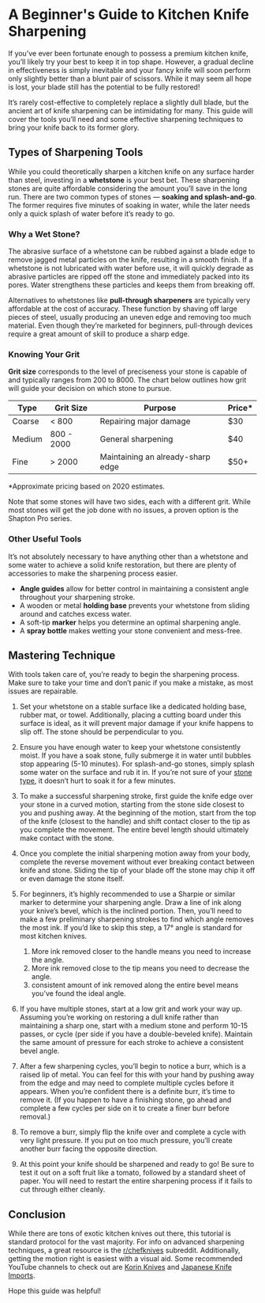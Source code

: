 # A Beginner's Guide to Kitchen Knife Sharpening
If you’ve ever been fortunate enough to possess a premium kitchen knife, you’ll likely try your best to keep it in top shape. However, a gradual decline in effectiveness is simply inevitable and your fancy knife will soon perform only slightly better than a blunt pair of scissors. While it may seem all hope is lost, your blade still has the potential to be fully restored! 

It’s rarely cost-effective to completely replace a slightly dull blade, but the ancient art of knife sharpening can be intimidating for many. This guide will cover the tools you’ll need and some effective sharpening techniques to bring your knife back to its former glory.

## Types of Sharpening Tools<a name="types-of-sharpening-tools"></a>
While you could theoretically sharpen a kitchen knife on any surface harder than steel, investing in a **whetstone** is your best bet. These sharpening stones are quite affordable considering the amount you’ll save in the long run. There are two common types of stones — **soaking and splash-and-go**. The former requires five minutes of soaking in water, while the later needs only a quick splash of water before it’s ready to go.

### Why a Wet Stone?
The abrasive surface of a whetstone can be rubbed against a blade edge to remove jagged metal particles on the knife, resulting in a smooth finish. If a whetstone is not lubricated with water before use, it will quickly degrade as abrasive particles are ripped off the stone and immediately packed into its pores. Water strengthens these particles and keeps them from breaking off.

Alternatives to whetstones like **pull-through sharpeners** are typically very affordable at the cost of accuracy. These function by shaving off large pieces of steel, usually producing an uneven edge and removing too much material. Even though they’re marketed for beginners, pull-through devices require a great amount of skill to produce a sharp edge.

### Knowing Your Grit
**Grit size** corresponds to the level of preciseness your stone is capable of and typically ranges from 200 to 8000. The chart below outlines how grit will guide your decision on which stone to pursue.

| Type | Grit Size | Purpose | Price* |
| ------ | ------ | ------ | ------ |
| Coarse | < 800 | Repairing major damage | $30 |
| Medium | 800 - 2000 | General sharpening | $40 |
| Fine | > 2000 | Maintaining an already-sharp edge | $50+ |

*Approximate pricing based on 2020 estimates.

Note that some stones will have two sides, each with a different grit. While most stones will get the job done with no issues, a proven option is the Shapton Pro series.

### Other Useful Tools
It’s not absolutely necessary to have anything other than a whetstone and some water to achieve a solid knife restoration, but there are plenty of accessories to make the sharpening process easier.
* **Angle guides** allow for better control in maintaining a consistent angle throughout your sharpening stroke.
* A wooden or metal **holding base** prevents your whetstone from sliding around and catches excess water.
* A soft-tip **marker** helps you determine an optimal sharpening angle.
* A **spray bottle** makes wetting your stone convenient and mess-free.

## Mastering Technique
With tools taken care of, you’re ready to begin the sharpening process. Make sure to take your time and don’t panic if you make a mistake, as most issues are repairable.

1. Set your whetstone on a stable surface like a dedicated holding base, rubber mat, or towel. Additionally, placing a cutting board under this surface is ideal, as it will prevent major damage if your knife happens to slip off. The stone should be perpendicular to you.

2. Ensure you have enough water to keep your whetstone consistently moist. If you have a soak stone, fully submerge it in water until bubbles stop appearing (5-10 minutes). For splash-and-go stones, simply splash some water on the surface and rub it in. If you’re not sure of your [stone type](#types-of-sharpening-tools), it doesn’t hurt to soak it for a few minutes.

3. To make a successful sharpening stroke, first guide the knife edge over your stone in a curved motion, starting from the stone side closest to you and pushing away. At the beginning of the motion, start from the top of the knife (closest to the handle) and shift contact closer to the tip as you complete the movement. The entire bevel length should ultimately make contact with the stone.

4. Once you complete the initial sharpening motion away from your body, complete the reverse movement without ever breaking contact between knife and stone. Sliding the tip of your blade off the stone may chip it off or even damage the stone itself.

5. For beginners, it’s highly recommended to use a Sharpie or similar marker to determine your sharpening angle. Draw a line of ink along your knive’s bevel, which is the inclined portion. Then, you’ll need to make a few preliminary sharpening strokes to find which angle removes the most ink. If you’d like to skip this step, a 17° angle is standard for most kitchen knives.
    1. More ink removed closer to the handle means you need to increase the angle.
    2. More ink removed close to the tip means you need to decrease the angle.
    3. consistent amount of ink removed along the entire bevel means you’ve found the ideal angle.

6. If you have multiple stones, start at a low grit and work your way up. Assuming you’re working on restoring a dull knife rather than maintaining a sharp one, start with a medium stone and perform 10-15 passes, or cycle (per side if you have a double-beveled knife). Maintain the same amount of pressure for each stroke to achieve a consistent bevel angle.

7. After a few sharpening cycles, you’ll begin to notice a burr, which is a raised lip of metal. You can feel for this with your hand by pushing away from the edge and may need to complete multiple cycles before it appears. When you’re confident there is a definite burr, it’s time to remove it. (If you happen to have a finishing stone, go ahead and complete a few cycles per side on it to create a finer burr before removal.)

8. To remove a burr, simply flip the knife over and complete a cycle with very light pressure. If you put on too much pressure, you’ll create another burr facing the opposite direction.

9. At this point your knife should be sharpened and ready to go! Be sure to test it out on a soft fruit like a tomato, followed by a standard sheet of paper. You will need to restart the entire sharpening process if it fails to cut through either cleanly.

## Conclusion
While there are tons of exotic kitchen knives out there, this tutorial is standard protocol for the vast majority. For info on advanced sharpening techniques, a great resource is the [r/chefknives](https://www.reddit.com/r/chefknives/) subreddit. Additionally, getting the motion right is easiest with a visual aid. Some recommended YouTube channels to check out are [Korin Knives](https://www.youtube.com/user/Korinjapaneseknives/videos) and [Japanese Knife Imports](https://www.youtube.com/c/JKnifeImports/videos). 

Hope this guide was helpful!

